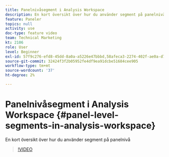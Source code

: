 ```yaml
---
title: Panelnivåsegment i Analysis Workspace
description: En kort översikt över hur du använder segment på panelnivå
feature: Paneler
topics: null
activity: use
doc-type: feature video
team: Technical Marketing
kt: 2106
role: User
level: Beginner
exl-id: 57f9c276-efd8-45dd-8a0a-a5226e47bbbd,58afeca3-2274-402f-ae0a-d781efbb84f5,58afeca3-2274-402f-ae0a-d781efbb84f5,57f9c276-efd8-45dd-8a0a-a5226e47bbbd
source-git-commit: 32424f3f2b05952fe4df9ea91dcbe51684cee905
workflow-type: tm+mt
source-wordcount: '37'
ht-degree: 2%

---
```


# Panelnivåsegment i Analysis Workspace {#panel-level-segments-in-analysis-workspace}

En kort översikt över hur du använder segment på panelnivå

>[!VIDEO](https://video.tv.adobe.com/v/24032/?quality=12)
